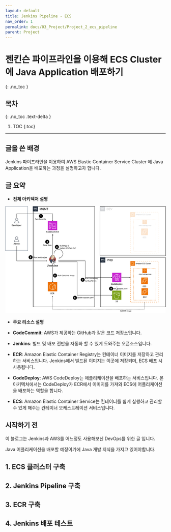 ```yaml
---
layout: default
title: Jenkins Pipeline - ECS
nav_order: 1
permalink: docs/03_Project/Project_2_ecs_pipeline
parent: Project
---
```


# 젠킨슨 파이프라인을 이용해 ECS Cluster에 Java Application 배포하기
{: .no_toc }

## 목차
{: .no_toc .text-delta }

1. TOC
{:toc}

---

## 글을 쓴 배경

Jenkins 파이프라인을 이용하여 AWS Elastic Container Service Cluster 에 Java Application을 배포하는 과정을 설명하고자 합니다.

## 글 요약

- **전체 아키텍처 설명**

![img.png](img-1.png)

- **주요 리소스 설명**

- **CodeCommit**: AWS가 제공하는 GitHub과 같은 코드 저장소입니다.
- **Jenkins**: 빌드 및 배포 전반을 자동화 할 수 있게 도와주는 오픈소스입니다.
- **ECR**: Amazon Elastic Container Registry는 컨테이너 이미지를 저장하고 관리하는 서비스입니다. Jenkins에서 빌드된 이미지는 이곳에 저장되며, ECS 배포 시 사용됩니다.
- **CodeDeploy**: AWS CodeDeploy는 애플리케이션을 배포하는 서비스입니다. 본 아키텍처에서는 CodeDeploy가 ECR에서 이미지를 가져와 ECS에 어플리케이션을 배포하는 역할을 합니다.
- **ECS**: Amazon Elastic Container Service는 컨테이너를 쉽게 실행하고 관리할 수 있게 해주는 컨테이너 오케스트레이션 서비스입니다.

## 시작하기 전

이 블로그는 Jenkins과 AWS를 어느정도 사용해보신 DevOps를 위한 글 입니다.

Java 어플리케이션을 배포할 예정이기에 Java 개발 지식을 가지고 있어야합니다.

## 1. ECS 클러스터 구축

## 2. Jenkins Pipeline 구축

## 3. ECR 구축

## 4. Jenkins 배포 테스트

